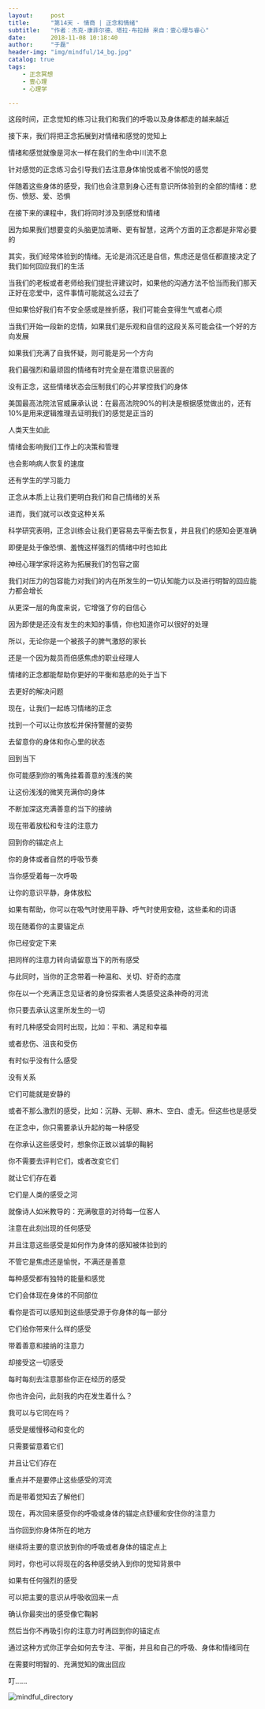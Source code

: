 ```yaml
---
layout:     post
title:      "第14天 - 情商 | 正念和情绪"
subtitle:   "作者：杰克·康菲尔德、塔拉·布拉赫 来自：壹心理与睿心"
date:       2018-11-08 10:18:40
author:     "于磊"
header-img: "img/mindful/14_bg.jpg"
catalog: true
tags:
    - 正念冥想
    - 壹心理
    - 心理学

---
```




这段时间，正念觉知的练习让我们和我们的呼吸以及身体都走的越来越近

接下来，我们将把正念拓展到对情绪和感觉的觉知上

情绪和感觉就像是河水一样在我们的生命中川流不息

针对感觉的正念练习会引导我们去注意身体愉悦或者不愉悦的感觉

伴随着这些身体的感受，我们也会注意到身心还有意识所体验到的全部的情绪：悲伤、愤怒、爱、恐惧

在接下来的课程中，我们将同时涉及到感觉和情绪

因为如果我们想要变的头脑更加清晰、更有智慧，这两个方面的正念都是非常必要的

其实，我们经常体验到的情绪。无论是消沉还是自信，焦虑还是信任都直接决定了我们如何回应我们的生活

当我们的老板或者老师给我们提批评建议时，如果他的沟通方法不恰当而我们那天正好在恋爱中，这件事情可能就这么过去了

但如果恰好我们有不安全感或是挫折感，我们可能会变得生气或者心烦

当我们开始一段新的恋情，如果我们是乐观和自信的这段关系可能会往一个好的方向发展

如果我们充满了自我怀疑，则可能是另一个方向

我们最强烈和最顽固的情绪有时完全是在潜意识层面的

没有正念，这些情绪状态会压制我们的心并掌控我们的身体

美国最高法院法官威廉承认说：在最高法院90%的判决是根据感觉做出的，还有10%是用来逻辑推理去证明我们的感觉是正当的

人类天生如此 

情绪会影响我们工作上的决策和管理

也会影响病人恢复的速度

还有学生的学习能力

正念从本质上让我们更明白我们和自己情绪的关系

进而，我们就可以改变这种关系

科学研究表明，正念训练会让我们更容易去平衡去恢复，并且我们的感知会更准确

即便是处于像恐惧、羞愧这样强烈的情绪中时也如此

神经心理学家将这称为拓展我们的包容之窗

我们对压力的包容能力对我们的内在所发生的一切认知能力以及进行明智的回应能力都会增长

从更深一层的角度来说，它增强了你的自信心

因为即使是还没有发生的未知的事情，你也知道你可以很好的处理

所以，无论你是一个被孩子的脾气激怒的家长

还是一个因为裁员而倍感焦虑的职业经理人

情绪的正念都能帮助你更好的平衡和慈悲的处于当下

去更好的解决问题

现在，让我们一起练习情绪的正念

找到一个可以让你放松并保持警醒的姿势

去留意你的身体和你心里的状态

回到当下

你可能感到你的嘴角挂着善意的浅浅的笑

让这份浅浅的微笑充满你的身体

不断加深这充满善意的当下的接纳

现在带着放松和专注的注意力

回到你的锚定点上

你的身体或者自然的呼吸节奏

当你感受着每一次呼吸

让你的意识平静，身体放松

如果有帮助，你可以在吸气时使用平静、呼气时使用安稳，这些柔和的词语

现在随着你的主要锚定点

你已经安定下来

把同样的注意力转向请留意当下的所有感受

与此同时，当你的正念带着一种温和、关切、好奇的态度

你在以一个充满正念见证者的身份探索者人类感受这条神奇的河流

你只要去承认这里所发生的一切

有时几种感受会同时出现，比如：平和、满足和幸福

或者悲伤、沮丧和受伤

有时似乎没有什么感受

没有关系

它们可能就是安静的

或者不那么激烈的感受，比如：沉静、无聊、麻木、空白、虚无。但这些也是感受

在正念中，你只需要承认升起的每一种感受

在你承认这些感受时，想象你正致以诚挚的鞠躬

你不需要去评判它们，或者改变它们

就让它们存在着

它们是人类的感受之河

就像诗人如米教导的：充满敬意的对待每一位客人

注意在此刻出现的任何感受

并且注意这些感受是如何作为身体的感知被体验到的

不管它是焦虑还是愉悦，不满还是善意

每种感受都有独特的能量和感觉

它们会体现在身体的不同部位

看你是否可以感知到这些感受源于你身体的每一部分

它们给你带来什么样的感受

带着善意和接纳的注意力

却接受这一切感受

每时每刻去注意那些你正在经历的感受

你也许会问，此刻我的内在发生着什么？

我可以与它同在吗？

感受是缓慢移动和变化的

只需要留意着它们

并且让它们存在

重点并不是要停止这些感受的河流

而是带着觉知去了解他们

现在，再次回来感受你的呼吸或身体的锚定点舒缓和安住你的注意力

当你回到你身体所在的地方

继续将主要的意识放到你的呼吸或者身体的锚定点上

同时，你也可以将现在的各种感受纳入到你的觉知背景中

如果有任何强烈的感受

可以把主要的意识从呼吸收回来一点

确认你最突出的感受像它鞠躬

然后当你不再吸引你的注意力时再回到你的锚定点

通过这种方式你正学会如何去专注、平衡，并且和自己的呼吸、身体和情绪同在

在需要时明智的、充满觉知的做出回应

叮......



![mindful_directory](/img/mindful/share.jpeg)









































